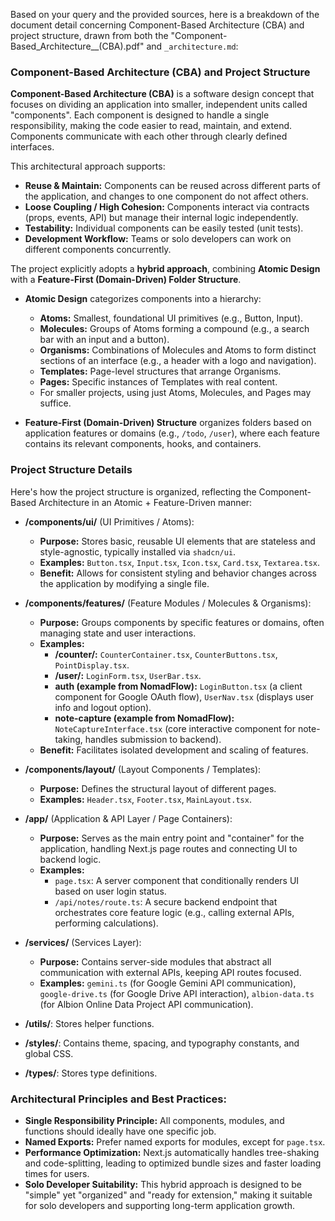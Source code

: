 Based on your query and the provided sources, here is a breakdown of the document detail concerning Component-Based Architecture (CBA) and project structure, drawn from both the "Component-Based_Architecture\_\_(CBA).pdf" and `_architecture.md`:

### **Component-Based Architecture (CBA) and Project Structure**

**Component-Based Architecture (CBA)** is a software design concept that focuses on dividing an application into smaller, independent units called "components". Each component is designed to handle a single responsibility, making the code easier to read, maintain, and extend. Components communicate with each other through clearly defined interfaces.

This architectural approach supports:

-   **Reuse & Maintain:** Components can be reused across different parts of the application, and changes to one component do not affect others.
-   **Loose Coupling / High Cohesion:** Components interact via contracts (props, events, API) but manage their internal logic independently.
-   **Testability:** Individual components can be easily tested (unit tests).
-   **Development Workflow:** Teams or solo developers can work on different components concurrently.

The project explicitly adopts a **hybrid approach**, combining **Atomic Design** with a **Feature-First (Domain-Driven) Folder Structure**.

-   **Atomic Design** categorizes components into a hierarchy:

    -   **Atoms:** Smallest, foundational UI primitives (e.g., Button, Input).
    -   **Molecules:** Groups of Atoms forming a compound (e.g., a search bar with an input and a button).
    -   **Organisms:** Combinations of Molecules and Atoms to form distinct sections of an interface (e.g., a header with a logo and navigation).
    -   **Templates:** Page-level structures that arrange Organisms.
    -   **Pages:** Specific instances of Templates with real content.
    -   For smaller projects, using just Atoms, Molecules, and Pages may suffice.

-   **Feature-First (Domain-Driven) Structure** organizes folders based on application features or domains (e.g., `/todo`, `/user`), where each feature contains its relevant components, hooks, and containers.

### **Project Structure Details**

Here's how the project structure is organized, reflecting the Component-Based Architecture in an Atomic + Feature-Driven manner:

-   **/components/ui/** (UI Primitives / Atoms):

    -   **Purpose:** Stores basic, reusable UI elements that are stateless and style-agnostic, typically installed via `shadcn/ui`.
    -   **Examples:** `Button.tsx`, `Input.tsx`, `Icon.tsx`, `Card.tsx`, `Textarea.tsx`.
    -   **Benefit:** Allows for consistent styling and behavior changes across the application by modifying a single file.

-   **/components/features/** (Feature Modules / Molecules & Organisms):

    -   **Purpose:** Groups components by specific features or domains, often managing state and user interactions.
    -   **Examples:**
        -   **/counter/:** `CounterContainer.tsx`, `CounterButtons.tsx`, `PointDisplay.tsx`.
        -   **/user/:** `LoginForm.tsx`, `UserBar.tsx`.
        -   **auth (example from NomadFlow):** `LoginButton.tsx` (a client component for Google OAuth flow), `UserNav.tsx` (displays user info and logout option).
        -   **note-capture (example from NomadFlow):** `NoteCaptureInterface.tsx` (core interactive component for note-taking, handles submission to backend).
    -   **Benefit:** Facilitates isolated development and scaling of features.

-   **/components/layout/** (Layout Components / Templates):

    -   **Purpose:** Defines the structural layout of different pages.
    -   **Examples:** `Header.tsx`, `Footer.tsx`, `MainLayout.tsx`.

-   **/app/** (Application & API Layer / Page Containers):

    -   **Purpose:** Serves as the main entry point and "container" for the application, handling Next.js page routes and connecting UI to backend logic.
    -   **Examples:**
        -   `page.tsx`: A server component that conditionally renders UI based on user login status.
        -   `/api/notes/route.ts`: A secure backend endpoint that orchestrates core feature logic (e.g., calling external APIs, performing calculations).

-   **/services/** (Services Layer):

    -   **Purpose:** Contains server-side modules that abstract all communication with external APIs, keeping API routes focused.
    -   **Examples:** `gemini.ts` (for Google Gemini API communication), `google-drive.ts` (for Google Drive API interaction), `albion-data.ts` (for Albion Online Data Project API communication).

-   **/utils/**: Stores helper functions.
-   **/styles/**: Contains theme, spacing, and typography constants, and global CSS.
-   **/types/**: Stores type definitions.

### **Architectural Principles and Best Practices:**

-   **Single Responsibility Principle:** All components, modules, and functions should ideally have one specific job.
-   **Named Exports:** Prefer named exports for modules, except for `page.tsx`.
-   **Performance Optimization:** Next.js automatically handles tree-shaking and code-splitting, leading to optimized bundle sizes and faster loading times for users.
-   **Solo Developer Suitability:** This hybrid approach is designed to be "simple" yet "organized" and "ready for extension," making it suitable for solo developers and supporting long-term application growth.
